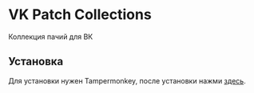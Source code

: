 # VK Patch Collections
Коллекция пачий для ВК
## Установка

Для установки нужен Tampermonkey, после установки нажми [здесь](https://github.com/teaspwn/VK_Patch_Collections/raw/main/VK-Config-Editor.user.js).
